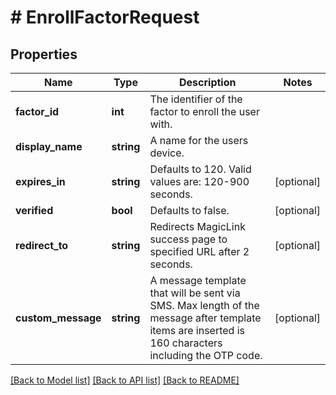 # # EnrollFactorRequest

## Properties

Name | Type | Description | Notes
------------ | ------------- | ------------- | -------------
**factor_id** | **int** | The identifier of the factor to enroll the user with. |
**display_name** | **string** | A name for the users device. |
**expires_in** | **string** | Defaults to 120. Valid values are: 120-900 seconds. | [optional]
**verified** | **bool** | Defaults to false. | [optional]
**redirect_to** | **string** | Redirects MagicLink success page to specified URL after 2 seconds. | [optional]
**custom_message** | **string** | A message template that will be sent via SMS. Max length of the message after template items are inserted is 160 characters including the OTP code. | [optional]

[[Back to Model list]](../../README.md#models) [[Back to API list]](../../README.md#endpoints) [[Back to README]](../../README.md)
